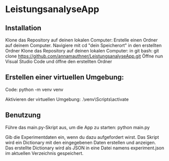 # LeistungsanalyseApp
## Installation
Klone das Repository auf deinen lokalen Computer:
Erstelle einen Ordner auf deinem Computer.
Navigiere mit cd "dein Speicherort" in den erstellten Ordner
Klone das Repository auf deinen lokalen Computer: in git bash: git clone https://github.com/annamauthner/LeistungsanalyseApp.git
Öffne nun Visual Studio Code und öffne den erstellten Ordner

## Erstellen einer virtuellen Umgebung:

Code: python -m venv venv

Aktivieren der virtuellen Umgebung: .\venv\Scripts\activate


## Benutzung

Führe das main.py-Skript aus, um die App zu starten: python main.py

Gib die Experimentdaten ein, wenn du dazu aufgefordert wirst.
Das Skript wird ein Dictionary mit den eingegebenen Daten erstellen und anzeigen.
Das erstellte Dictionary wird als JSON in eine Datei namens experiment.json im aktuellen Verzeichnis gespeichert.
